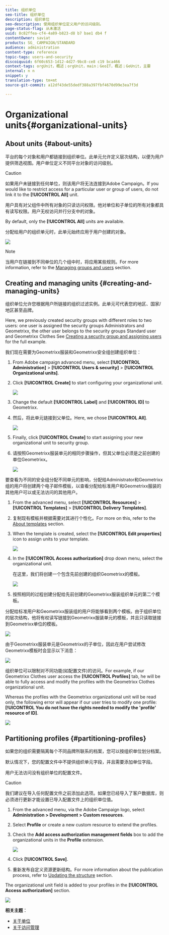 ```yaml
---
title: 组织单位
seo-title: 组织单位
description: 组织单位
seo-description: 使用组织单位定义用户的访问级别。
page-status-flag: 从未激活
uuid: 8c82ffea-cf4-4a89-b823-d8 b7 bae1 db4 f
contentOwner: saviat
products: SG_ CAMPAIGN/STANDARD
audience: administration
content-type: reference
topic-tags: users-and-security
discoiquuid: 6f60c653-1d12-4d27-9bc8-ce8 c19 bca466
context-tags: orgUnit，概述；orgUnit，main；GeoIT，概述；GeUnit，主要
internal: n n
snippet: y
translation-type: tm+mt
source-git-commit: a12df43de55dedf388a397fbf4670d99e3ea7f3d

---
```



# Organizational units{#organizational-units}

## About units {#about-units}

平台的每个对象和用户都链接到组织单位。此单元允许定义层次结构，以便为用户提供筛选视图。用户单位定义不同平台对象的访问级别。

>[!CAUTION]
>
>如果用户未链接到任何单位，则该用户将无法连接到Adobe Campaign。If you would like to restrict access for a particular user or group of users, do not link it to the **[!UICONTROL All]** unit.

用户具有对父组件中所有对象的只读访问权限。他对单位和子单位的所有对象都具有读写权限。用户无权访问并行分支中的对象。

By default, only the **[!UICONTROL All]** units are available.

分配给用户的组织单元时，此单元始终应用于用户创建的对象。

![](assets/user_management_2.png)

>[!NOTE]
>
>当用户在链接到不同单位的几个组中时，将应用某些规则。For more information, refer to the [Managing groups and users](../../administration/using/managing-groups-and-users.md) section.

## Creating and managing units {#creating-and-managing-units}

组织单位允许您根据用户所链接的组织过滤实例。此单元可代表您的地区、国家/地区甚至品牌。

Here, we previously created security groups with different roles to two users: one user is assigned the security groups Administrators and Geometrixx, the other user belongs to the security groups Standard user and Geometrixx Clothes See [Creating a security group and assigning users](../../administration/using/managing-groups-and-users.md#creating-a-security-group-and-assigning-users) for the full example.

我们现在需要为Geometrixx服装和Geometrixx安全组创建组织单位：

1. From Adobe campaign advanced menu, select **[!UICONTROL Administration]** &gt; **[!UICONTROL Users & security]** &gt; **[!UICONTROL Organizational units]**.
1. Click **[!UICONTROL Create]** to start configuring your organizational unit.

   ![](assets/manage_units_1.png)

1. Change the default **[!UICONTROL Label]** and **[!UICONTROL ID]** to Geometrixx.
1. 然后，将此单元链接到父单位。Here, we chose **[!UICONTROL All]**.

   ![](assets/manage_units_2.png)

1. Finally, click **[!UICONTROL Create]** to start assigning your new organizational unit to security group.
1. 请按照Geometrixx服装单元的相同步骤操作，但其父单位必须是之前创建的单位Geometrixx。

   ![](assets/manage_units_3.png)

要查看为不同的安全组分配不同单元的影响，分配给Administrator和Geometrixx组的用户将创建两个电子邮件模板，以查看分配给标准用户和Geometrixx服装的其他用户可以或无法访问的其他用户。

1. From the advanced menu, select **[!UICONTROL Resources]** &gt; **[!UICONTROL Templates]** &gt; **[!UICONTROL Delivery Templates]**.
1. 复制现有模板并根据需要对其进行个性化。For more on this, refer to the [About templates](../../start/using/about-templates.md) section.
1. When the template is created, select the **[!UICONTROL Edit properties]** icon to assign units to your template.

   ![](assets/manage_units_6.png)

1. In the **[!UICONTROL Access authorization]** drop down menu, select the organizational unit.

   在这里，我们将创建一个包含先前创建的组织Geometrixx的模板。

   ![](assets/manage_units_5.png)

1. 按照相同的过程创建分配给先前创建的Geometrixx服装组织单元的第二个模板。

分配给标准用户和Geometrixx服装组的用户将能够看到两个模板。由于组织单位的层次结构，他将有权读写链接到Geometrixx服装单元的模板，并且只读取链接到Geometrixx单位的模板。

![](assets/manage_units_7.png)

由于Geometrixx服装单元是Geometrixx的子单位，因此在用户尝试修改Geometrixx模板时会显示以下消息：

![](assets/manage_units_8.png)

组织单位可以限制对不同功能(如配置文件)的访问。For example, if our Geometrixx Clothes user access the **[!UICONTROL Profiles]** tab, he will be able to fully access and modify the profiles with the Geometrixx Clothes organizational unit.

Whereas the profiles with the Geometrixx organizational unit will be read only, the following error will appear if our user tries to modify one profile: **[!UICONTROL You do not have the rights needed to modify the 'profile' resource of ID]**.

![](assets/manage_units_10.png)

## Partitioning profiles {#partitioning-profiles}

如果您的组织需要隔离每个不同品牌所联系的档案，您可以按组织单位划分档案。

默认情况下，您的配置文件中不提供组织单元字段，并且需要添加单位字段。

用户无法访问没有组织单位的配置文件。

>[!CAUTION]
>
>我们建议在导入任何配置文件之前添加此选项。如果您已经导入了客户数据库，则必须进行更新才能设置已导入配置文件上的组织单位值。

1. From the advanced menu, via the Adobe Campaign logo, select **Administration &gt; Development &gt; Custom resources**.
1. Select **Profile** or create a new custom resource to extend the profiles.
1. Check the **Add access authorization management fields** box to add the organizational units in the **Profile** extension.

   ![](assets/user_management_9.png)

1. Click **[!UICONTROL Save]**.
1. 重新发布自定义资源更新结构。For more information about the publication process, refer to [Updating the structure](../../developing/using/data-model-concepts.md) section.

The organizational unit field is added to your profiles in the **[!UICONTROL Access authorization]** section.

![](assets/user_management_10.png)

**相关主题**：

* [关于单位](../../administration/using/organizational-units.md#about-units)
* [关于访问管理](../../administration/using/about-access-management.md)

